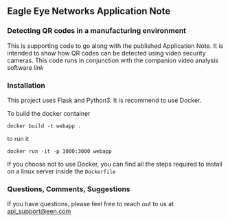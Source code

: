 

## Eagle Eye Networks Application Note ##

### Detecting QR codes in a manufacturing environment ###

This is supporting code to go along with the published Application Note.  It is intended to show how QR codes can be detected using video security cameras.  This code runs in conjunction with the companion video analysis software *link* 

### Installation ###

This project uses Flask and Python3.  It is recommend to use Docker.

To build the docker container

`docker build -t webapp .`

to run it

`docker run -it -p 3000:3000 webapp`

If you choose not to use Docker, you can find all the steps required to install on a linux server inside the `Dockerfile`


### Questions, Comments, Suggestions ###

If you have questions, please feel free to reach out to us at api_support@een.com